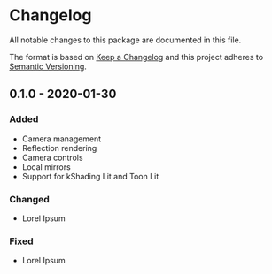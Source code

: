 # Changelog
All notable changes to this package are documented in this file.

The format is based on [Keep a Changelog](http://keepachangelog.com/en/1.0.0/)
and this project adheres to [Semantic Versioning](http://semver.org/spec/v2.0.0.html).

## 0.1.0 - 2020-01-30
### Added
- Camera management
- Reflection rendering
- Camera controls
- Local mirrors
- Support for kShading Lit and Toon Lit

### Changed
- Lorel Ipsum

### Fixed
- Lorel Ipsum
